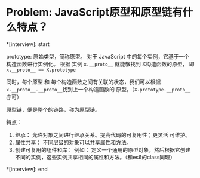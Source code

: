 # Problem: JavaScript原型和原型链有什么特点？

*[interview]: start

prototype: 原始类型，简称原型。
对于 JavaScript 中的每个实例，它基于一个构造函数进行实例化。
根据 实例 `x.__proto__` 就能够找到 X构造函数的原型， 即 `x.__proto__ == X.prototype`

同时，每个原型 和 每个构造函数之间有关联的状态，我们可以根据 `x.__proto__.__proto__`找到上一个构造函数的 原型。（`X.prototype.__proto__`亦可）

原型链，便是整个的链路，称为原型链。

特点：
1. 继承： 允许对象之间进行继承关系。提高代码的可复用性；更灵活 可维护。
2. 属性共享： 不同层级的对象可以共享属性和方法。
3. 创建可复用的组件和库： 例如： 定义一个通用的原型对象，然后根据它创建不同的实例，这些实例共享相同的属性和方法。（和es6的class同理）

*[interview]: end
